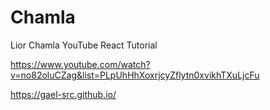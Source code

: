 # Chamla

 Lior Chamla YouTube React Tutorial
 
 https://www.youtube.com/watch?v=no82oluCZag&list=PLpUhHhXoxrjcyZflytn0xvikhTXuLjcFu
 
 
 https://gael-src.github.io/
